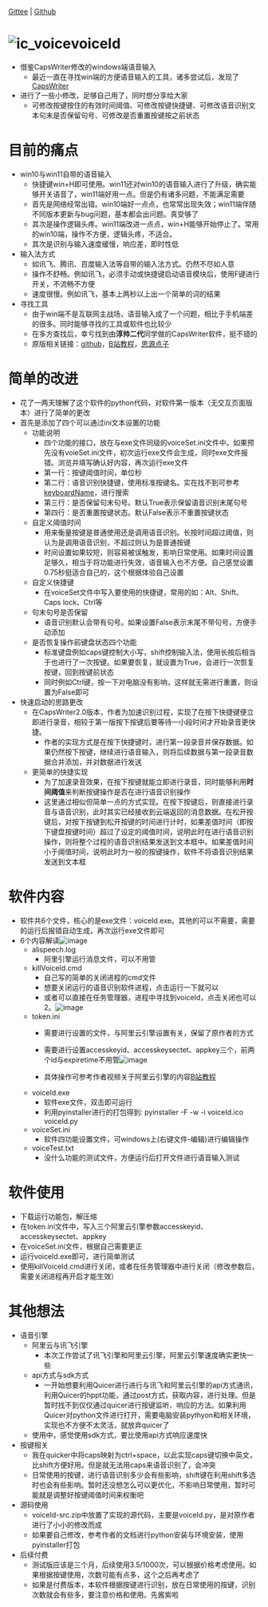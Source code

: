 [Gittee](https://gitee.com/Su--Jun/voiceId)   |   [Github](https://github.com/SuJun-Hub/voiceId)
# ![ic_voice](https://user-images.githubusercontent.com/57529790/188253989-e836278d-29f9-4d55-ba3f-e88ed36be2c2.png)voiceId
- 借鉴CapsWriter修改的windows端语音输入
  - 最近一直在寻找win端的方便语音输入的工具，诸多尝试后，发现了[CapsWriter](https://github.com/HaujetZhao/CapsWriter)
- 进行了一些小修改，足够自己用了，同时想分享给大家
  - 可修改按键按住的有效时间阈值、可修改按键快捷键、可修改语音识别文本句末是否保留句号、可修改是否重置按键按之前状态
# 目前的痛点
- win10与win11自带的语音输入
  - 快捷键win+H即可使用。win11还对win10的语音输入进行了升级，确实能够开关语音了，win11端好用一点。但是仍有诸多问题，不能满足需要
  - 首先是网络经常出错。win10端好一点点，也常常出现失效；win11端伴随不同版本更新与bug问题，基本都会出问题。真受够了
  - 其次是操作逻辑头疼。win11端改进一点点，win+H能够开始停止了。常用的win10端，操作不方便，逻辑头疼，不适合。
  - 其次是识别与输入速度缓慢，响应差，即时性低
- 输入法方式
  - 如讯飞、腾讯、百度输入法等自带的输入法方式。仍然不尽如人意
  - 操作不舒畅。例如讯飞，必须手动或快捷键启动语音模块后，使用F键进行开关，不流畅不方便
  - 速度很慢。例如讯飞，基本上两秒以上出一个简单的词的结果
- 寻找工具
  - 由于win端不是互联网主战场，语音输入成了一个问题，相比于手机端差的很多。同时能够寻找的工具或软件也比较少
  - 在多方查找后，幸亏找到由**淳帅二代**同学做的CapsWriter软件，挺不错的
  - 原版相关链接：[github](https://github.com/HaujetZhao/CapsWriter)，[B站教程](https://www.bilibili.com/video/BV12A411p73r?vd_source=5be2e97716b42495ab98839ca452e5d1)，[思源点子](https://ld246.com/article/1594371212477)
# 简单的改进
- 花了一两天理解了这个软件的python代码，对软件第一版本（无交互页面版本）进行了简单的更改
- 首先是添加了四个可以通过ini文本设置的功能
  - 功能说明
    - 四个功能的接口，放在与exe文件同级的voiceSet.ini文件中。如果预先没有voieSet.ini文件，初次运行exe文件会生成，同时exe文件报错。浏览并填写确认好内容，再次运行exe文件
    - 第一行：按键阈值时间，单位秒
    - 第二行：语音识别快捷键，使用标准按键名。实在找不到可参考[keyboardName](https://github.com/boppreh/keyboard/blob/master/keyboard/_canonical_names.py#L1233)，进行搜索
    - 第三行：是否保留句末句号。默认True表示保留语音识别末尾句号
    - 第四行：是否重置按键状态。默认False表示不重置按键状态
  - 自定义阈值时间
    - 用来衡量按键是普通使用还是调用语音识别。长按时间超过阈值，则认为是调用语音识别，不超过则认为是普通按键
    - 时间设置如果较短，则容易被误触发，影响日常使用。如果时间设置足够久，相当于将功能进行失效，语音输入也不方便。自己感觉设置0.75秒挺适合自己的，这个根据体验自己设置
  - 自定义快捷键
    - 在voiceSet文件中写入要使用的快捷键，常用的如：Alt、Shift、Caps lock、Ctrl等
  - 句末句号是否保留
    - 语音识别默认会带有句号。如果设置False表示末尾不带句号，方便手动添加
  - 是否恢复操作前键盘状态四个功能
    - 标准键盘例如caps键控制大小写，shift控制输入法，使用长按后相当于也进行了一次按键。如果要恢复，就设置为True，会进行一次恢复按键，回到按键前状态
    - 同时例如Ctrl键，按一下对电脑没有影响，这样就无需进行重置，则设置为False即可
- 快速启动的思路更改
  - 在CapsWriter2.0版本，作者为加速识别过程，实现了在按下快捷键便立即进行录音，相较于第一版按下按键后要等待一小段时间才开始录音更快捷。
    - 作者的实现方式是在按下快捷键时，进行第一段录音并保存数据。如果仍然按下按键，继续进行语音输入，则将后续数据与第一段录音数据合并添加，并对数据进行发送
  - 更简单的快捷实现
    - 为了加速录音效果，在按下按键就能立即进行录音，同时能够利用**时间阈值**来判断按键操作是否在进行语音识别操作
    - 这里通过相似但简单一点的方式实现。在按下按键后，则直接进行录音与语音识别，此时其实已经接收到云端返回的消息数据。在松开按键后，对按下按键到松开按键的时间进行计时，如果差值时间（即按下键盘按键时间）超过了设定的阈值时间，说明此时在进行语音识别操作，则将整个过程的语音识别结果发送到文本框中。如果差值时间小于阈值时间，说明此时为一般的按键操作，软件不将语音识别结果发送到文本框
 # 软件内容
   - 软件共6个文件，核心的是exe文件：voiceId.exe。其他的可以不需要，需要的运行后报错自动生成，再次运行exe文件即可
   - 6个内容解读![image](https://user-images.githubusercontent.com/57529790/188251018-a8801985-972c-454c-96b4-8449a031703d.png)
     - alispeech.log
       - 阿里引擎运行消息文件，可以不用管
     - killVoiceId.cmd
       - 自己写的简单的关闭进程的cmd文件
       - 想要关闭运行的语音识别软件进程，点击运行一下就可以
       - 或者可以直接在任务管理器，进程中寻找到voiceId，点击关闭也可以2。![image](https://user-images.githubusercontent.com/57529790/188252104-60fe5dcd-677d-4e63-a93c-317dbb595961.png)
     - token.ini
       - 需要进行设置的文件，与阿里云引擎设置有关，保留了原作者的方式
       - 需要进行设置accesskeyid、accesskeysectet、appkey三个，前两个id与expiretime不用管![image](https://user-images.githubusercontent.com/57529790/188251276-2bba71fa-9d3b-49f9-8390-5c0cecf8abd4.png)

       - 具体操作可参考作者视频关于阿里云引擎的内容[B站教程](https://www.bilibili.com/video/BV12A411p73r?vd_source=5be2e97716b42495ab98839ca452e5d1)
     - voiceId.exe
       - 软件exe文件，双击即可运行
       - 利用pyinstaller进行的打包得到: pyinstaller -F -w -i voiceId.ico voiceId.py
     - voiceSet.ini
       - 软件四功能设置文件，可windows上(右键文件-编辑)进行编辑操作
     - voiceTest.txt
       - 没什么功能的测试文件，方便运行后打开文件进行语音输入测试
# 软件使用
   - 下载运行功能包，解压缩
   - 在token.ini文件中，写入三个阿里云引擎参数accesskeyid、accesskeysectet、appkey
   - 在voiceSet.ini文件，根据自己需要更正
   - 运行voiceId.exe即可，进行简单测试
   - 使用killVoiceId.cmd进行关闭，或者在任务管理器中进行关闭（修改参数后，需要关闭进程再开启才能生效）
# 其他想法
  - 语音引擎
    - 阿里云与讯飞引擎
      - 本次工作尝试了讯飞引擎和阿里云引擎，阿里云引擎速度确实更快一些
    - api方式与sdk方式
      - 一开始想要利用Quicer进行进行与讯飞和阿里云引擎的api方式通讯，利用Quicer的hppt功能，通过post方式，获取内容，进行处理。但是暂时找不到仅仅通过quicer进行按键监听、响应的方法。如果利用Quicer对python文件进行打开，需要电脑安装pythyon和相关环境，实现也不方便不太灵活，就放弃quicer了
    - 使用中，感觉使用sdk方式，要比使用api方式响应速度快
  - 按键相关
    - 我在quicker中将caps映射为ctrl+space，以此实现caps键切换中英文，比shift方便好用。但是就无法用caps来语音识别了，会冲突
    - 日常使用的按键，进行语音识别多少会有些影响，shift键在利用shift多选时也会有些影响。暂时还没想怎么可以更优化，不影响日常使用，暂时可能就是调整好按键阈值时间来权衡吧
  - 源码使用
    - voiceId-src.zip中放置了实现的源代码，主要是voiceId.py，是对原作者进行了小小的修改而成
    - 如果要自己修改，参考作者的文档进行python安装与环境安装，使用pyinstaller打包
  - 后续付费
    - 测试版应该是三个月，后续使用3.5/1000次，可以根据价格考虑使用。如果根据按键使用，次数可能有点多，这个之后再考虑了
    - 如果是付费版本，本软件根据按键进行识别，放在日常使用的按键，识别次数就会有些多，要注意价格和使用。先酱紫啦
